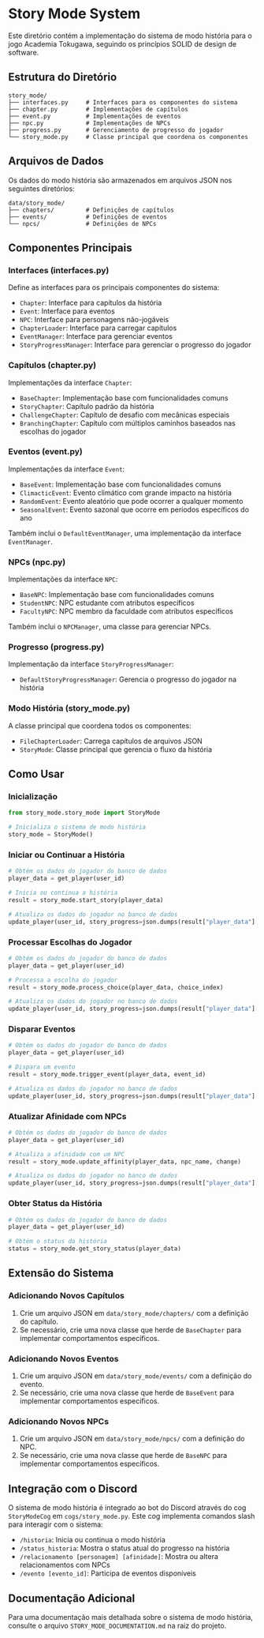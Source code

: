 # Story Mode System

Este diretório contém a implementação do sistema de modo história para o jogo Academia Tokugawa, seguindo os princípios SOLID de design de software.

## Estrutura do Diretório

```
story_mode/
├── interfaces.py     # Interfaces para os componentes do sistema
├── chapter.py        # Implementações de capítulos
├── event.py          # Implementações de eventos
├── npc.py            # Implementações de NPCs
├── progress.py       # Gerenciamento de progresso do jogador
└── story_mode.py     # Classe principal que coordena os componentes
```

## Arquivos de Dados

Os dados do modo história são armazenados em arquivos JSON nos seguintes diretórios:

```
data/story_mode/
├── chapters/         # Definições de capítulos
├── events/           # Definições de eventos
└── npcs/             # Definições de NPCs
```

## Componentes Principais

### Interfaces (interfaces.py)

Define as interfaces para os principais componentes do sistema:

- `Chapter`: Interface para capítulos da história
- `Event`: Interface para eventos
- `NPC`: Interface para personagens não-jogáveis
- `ChapterLoader`: Interface para carregar capítulos
- `EventManager`: Interface para gerenciar eventos
- `StoryProgressManager`: Interface para gerenciar o progresso do jogador

### Capítulos (chapter.py)

Implementações da interface `Chapter`:

- `BaseChapter`: Implementação base com funcionalidades comuns
- `StoryChapter`: Capítulo padrão da história
- `ChallengeChapter`: Capítulo de desafio com mecânicas especiais
- `BranchingChapter`: Capítulo com múltiplos caminhos baseados nas escolhas do jogador

### Eventos (event.py)

Implementações da interface `Event`:

- `BaseEvent`: Implementação base com funcionalidades comuns
- `ClimacticEvent`: Evento climático com grande impacto na história
- `RandomEvent`: Evento aleatório que pode ocorrer a qualquer momento
- `SeasonalEvent`: Evento sazonal que ocorre em períodos específicos do ano

Também inclui o `DefaultEventManager`, uma implementação da interface `EventManager`.

### NPCs (npc.py)

Implementações da interface `NPC`:

- `BaseNPC`: Implementação base com funcionalidades comuns
- `StudentNPC`: NPC estudante com atributos específicos
- `FacultyNPC`: NPC membro da faculdade com atributos específicos

Também inclui o `NPCManager`, uma classe para gerenciar NPCs.

### Progresso (progress.py)

Implementação da interface `StoryProgressManager`:

- `DefaultStoryProgressManager`: Gerencia o progresso do jogador na história

### Modo História (story_mode.py)

A classe principal que coordena todos os componentes:

- `FileChapterLoader`: Carrega capítulos de arquivos JSON
- `StoryMode`: Classe principal que gerencia o fluxo da história

## Como Usar

### Inicialização

```python
from story_mode.story_mode import StoryMode

# Inicializa o sistema de modo história
story_mode = StoryMode()
```

### Iniciar ou Continuar a História

```python
# Obtém os dados do jogador do banco de dados
player_data = get_player(user_id)

# Inicia ou continua a história
result = story_mode.start_story(player_data)

# Atualiza os dados do jogador no banco de dados
update_player(user_id, story_progress=json.dumps(result["player_data"]["story_progress"]))
```

### Processar Escolhas do Jogador

```python
# Obtém os dados do jogador do banco de dados
player_data = get_player(user_id)

# Processa a escolha do jogador
result = story_mode.process_choice(player_data, choice_index)

# Atualiza os dados do jogador no banco de dados
update_player(user_id, story_progress=json.dumps(result["player_data"]["story_progress"]))
```

### Disparar Eventos

```python
# Obtém os dados do jogador do banco de dados
player_data = get_player(user_id)

# Dispara um evento
result = story_mode.trigger_event(player_data, event_id)

# Atualiza os dados do jogador no banco de dados
update_player(user_id, story_progress=json.dumps(result["player_data"]["story_progress"]))
```

### Atualizar Afinidade com NPCs

```python
# Obtém os dados do jogador do banco de dados
player_data = get_player(user_id)

# Atualiza a afinidade com um NPC
result = story_mode.update_affinity(player_data, npc_name, change)

# Atualiza os dados do jogador no banco de dados
update_player(user_id, story_progress=json.dumps(result["player_data"]["story_progress"]))
```

### Obter Status da História

```python
# Obtém os dados do jogador do banco de dados
player_data = get_player(user_id)

# Obtém o status da história
status = story_mode.get_story_status(player_data)
```

## Extensão do Sistema

### Adicionando Novos Capítulos

1. Crie um arquivo JSON em `data/story_mode/chapters/` com a definição do capítulo.
2. Se necessário, crie uma nova classe que herde de `BaseChapter` para implementar comportamentos específicos.

### Adicionando Novos Eventos

1. Crie um arquivo JSON em `data/story_mode/events/` com a definição do evento.
2. Se necessário, crie uma nova classe que herde de `BaseEvent` para implementar comportamentos específicos.

### Adicionando Novos NPCs

1. Crie um arquivo JSON em `data/story_mode/npcs/` com a definição do NPC.
2. Se necessário, crie uma nova classe que herde de `BaseNPC` para implementar comportamentos específicos.

## Integração com o Discord

O sistema de modo história é integrado ao bot do Discord através do cog `StoryModeCog` em `cogs/story_mode.py`. Este cog implementa comandos slash para interagir com o sistema:

- `/historia`: Inicia ou continua o modo história
- `/status_historia`: Mostra o status atual do progresso na história
- `/relacionamento [personagem] [afinidade]`: Mostra ou altera relacionamentos com NPCs
- `/evento [evento_id]`: Participa de eventos disponíveis

## Documentação Adicional

Para uma documentação mais detalhada sobre o sistema de modo história, consulte o arquivo `STORY_MODE_DOCUMENTATION.md` na raiz do projeto.
